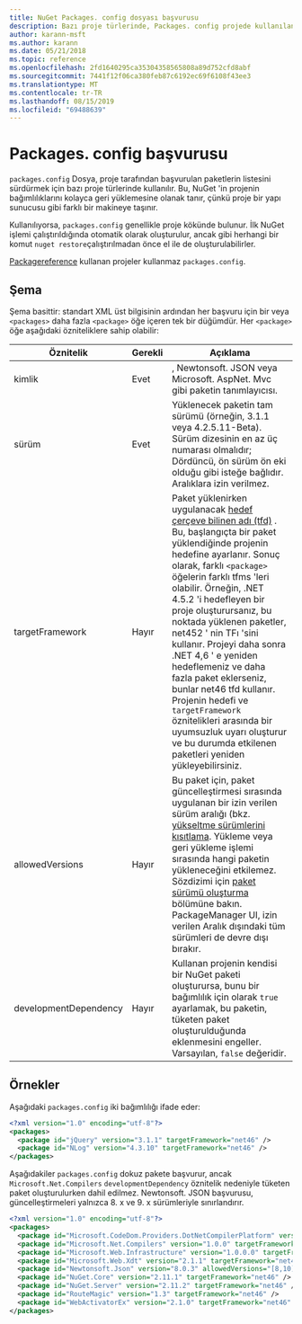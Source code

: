 ```yaml
---
title: NuGet Packages. config dosyası başvurusu
description: Bazı proje türlerinde, Packages. config projede kullanılan NuGet paketlerinin listesini tutar.
author: karann-msft
ms.author: karann
ms.date: 05/21/2018
ms.topic: reference
ms.openlocfilehash: 2fd1640295ca35304358565808a89d752cfd8abf
ms.sourcegitcommit: 7441f12f06ca380feb87c6192ec69f6108f43ee3
ms.translationtype: MT
ms.contentlocale: tr-TR
ms.lasthandoff: 08/15/2019
ms.locfileid: "69488639"
---
```

# <a name="packagesconfig-reference"></a>Packages. config başvurusu

`packages.config` Dosya, proje tarafından başvurulan paketlerin listesini sürdürmek için bazı proje türlerinde kullanılır. Bu, NuGet 'in projenin bağımlılıklarını kolayca geri yüklemesine olanak tanır, çünkü proje bir yapı sunucusu gibi farklı bir makineye taşınır.

Kullanılıyorsa, `packages.config` genellikle proje kökünde bulunur. İlk NuGet işlemi çalıştırıldığında otomatik olarak oluşturulur, ancak gibi herhangi bir komut `nuget restore`çalıştırılmadan önce el ile de oluşturulabilirler.

[Packagereference](../consume-packages/Package-References-in-Project-Files.md) kullanan projeler kullanmaz `packages.config`.

## <a name="schema"></a>Şema

Şema basittir: standart XML üst bilgisinin ardından her başvuru için bir veya `<packages>` daha fazla `<package>` öğe içeren tek bir düğümdür. Her `<package>` öğe aşağıdaki özniteliklere sahip olabilir:

| Öznitelik | Gerekli | Açıklama |
| --- | --- | --- |
| kimlik | Evet | , Newtonsoft. JSON veya Microsoft. AspNet. Mvc gibi paketin tanımlayıcısı. | 
| sürüm | Evet | Yüklenecek paketin tam sürümü (örneğin, 3.1.1 veya 4.2.5.11-Beta). Sürüm dizesinin en az üç numarası olmalıdır; Dördüncü, ön sürüm ön eki olduğu gibi isteğe bağlıdır. Aralıklara izin verilmez. | 
| targetFramework | Hayır | Paket yüklenirken uygulanacak [hedef çerçeve bilinen adı (tfd)](target-frameworks.md) . Bu, başlangıçta bir paket yüklendiğinde projenin hedefine ayarlanır. Sonuç olarak, farklı `<package>` öğelerin farklı tfms 'leri olabilir. Örneğin, .NET 4.5.2 'i hedefleyen bir proje oluşturursanız, bu noktada yüklenen paketler, net452 ' nin TFı 'sini kullanır. Projeyi daha sonra .NET 4,6 ' e yeniden hedeflemeniz ve daha fazla paket eklerseniz, bunlar net46 tfd kullanır. Projenin hedefi ve `targetFramework` öznitelikleri arasında bir uyumsuzluk uyarı oluşturur ve bu durumda etkilenen paketleri yeniden yükleyebilirsiniz. | 
| allowedVersions | Hayır | Bu paket için, paket güncelleştirmesi sırasında uygulanan bir izin verilen sürüm aralığı (bkz. [yükseltme sürümlerini kısıtlama](../consume-packages/reinstalling-and-updating-packages.md#constraining-upgrade-versions). Yükleme veya geri yükleme işlemi sırasında hangi paketin yükleneceğini etkilemez. Sözdizimi için [paket sürümü oluşturma](../concepts/package-versioning.md#version-ranges-and-wildcards) bölümüne bakın. PackageManager UI, izin verilen Aralık dışındaki tüm sürümleri de devre dışı bırakır. | 
| developmentDependency | Hayır | Kullanan projenin kendisi bir NuGet paketi oluşturursa, bunu bir bağımlılık için olarak `true` ayarlamak, bu paketin, tüketen paket oluşturulduğunda eklenmesini engeller. Varsayılan, `false` değeridir. | 

## <a name="examples"></a>Örnekler

Aşağıdaki `packages.config` iki bağımlılığı ifade eder:

```xml
<?xml version="1.0" encoding="utf-8"?>
<packages>
  <package id="jQuery" version="3.1.1" targetFramework="net46" />
  <package id="NLog" version="4.3.10" targetFramework="net46" />
</packages>
```

Aşağıdakiler `packages.config` dokuz pakete başvurur, ancak `Microsoft.Net.Compilers` `developmentDependency` öznitelik nedeniyle tüketen paket oluşturulurken dahil edilmez. Newtonsoft. JSON başvurusu, güncelleştirmeleri yalnızca 8. x ve 9. x sürümleriyle sınırlandırır.

```xml
<?xml version="1.0" encoding="utf-8"?>
<packages>
  <package id="Microsoft.CodeDom.Providers.DotNetCompilerPlatform" version="1.0.0" targetFramework="net46" />
  <package id="Microsoft.Net.Compilers" version="1.0.0" targetFramework="net46" developmentDependency="true" />
  <package id="Microsoft.Web.Infrastructure" version="1.0.0.0" targetFramework="net46" />
  <package id="Microsoft.Web.Xdt" version="2.1.1" targetFramework="net46" />
  <package id="Newtonsoft.Json" version="8.0.3" allowedVersions="[8,10)" targetFramework="net46" />
  <package id="NuGet.Core" version="2.11.1" targetFramework="net46" />
  <package id="NuGet.Server" version="2.11.2" targetFramework="net46" />
  <package id="RouteMagic" version="1.3" targetFramework="net46" />
  <package id="WebActivatorEx" version="2.1.0" targetFramework="net46" />
</packages>
```
